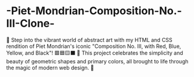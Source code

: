 # -Piet-Mondrian-Composition-No.-III-Clone-
🎉 Step into the vibrant world of abstract art with my HTML and CSS rendition of Piet Mondrian's iconic "Composition No. III, with Red, Blue, Yellow, and Black"! 🟥🟦🟨⬛  🌟 This project celebrates the simplicity and beauty of geometric shapes and primary colors, all brought to life through the magic of modern web design.  🌈
